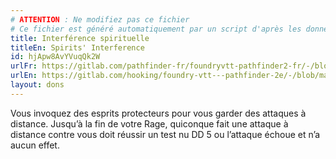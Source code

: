 ```yaml
---
# ATTENTION : Ne modifiez pas ce fichier
# Ce fichier est généré automatiquement par un script d'après les données du module Foundry VTT officiel et de sa traduction
title: Interférence spirituelle
titleEn: Spirits' Interference
id: hjApw8AvYVuqQk2W
urlFr: https://gitlab.com/pathfinder-fr/foundryvtt-pathfinder2-fr/-/blob/master/data/feats/hjApw8AvYVuqQk2W.htm
urlEn: https://gitlab.com/hooking/foundry-vtt---pathfinder-2e/-/blob/master/packs/data/feats.db/spirits--interference.json
layout: dons
---
```

Vous invoquez des esprits protecteurs pour vous garder des attaques à distance. Jusqu’à la fin de votre Rage, quiconque fait une attaque à distance contre vous doit réussir un test nu DD 5 ou l’attaque échoue et n’a aucun effet.
